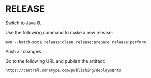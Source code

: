 # RELEASE

Switch to Java 8.

Use the following command to make a new release:

```
mvn --batch-mode release:clean release:prepare release:perform
```

Push all changes

Go to the following URL and publish the artifact:

```
https://central.sonatype.com/publishing/deployments
```
